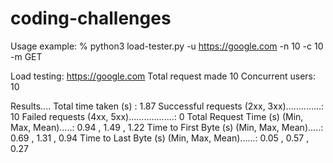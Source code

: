 # coding-challenges
Usage example:
% python3 load-tester.py -u https://google.com -n 10 -c 10 -m GET

Load testing: https://google.com
Total request made 10
Concurrent users: 10


Results....
Total time taken (s) :  1.87
Successful requests (2xx, 3xx)..............: 10
Failed requests (4xx, 5xx)..................: 0
Total Request Time (s) (Min, Max, Mean).....: 0.94 , 1.49 , 1.22
Time to First Byte (s) (Min, Max, Mean).....: 0.69 , 1.31 , 0.94
Time to Last Byte (s) (Min, Max, Mean)......: 0.05 , 0.57 , 0.27